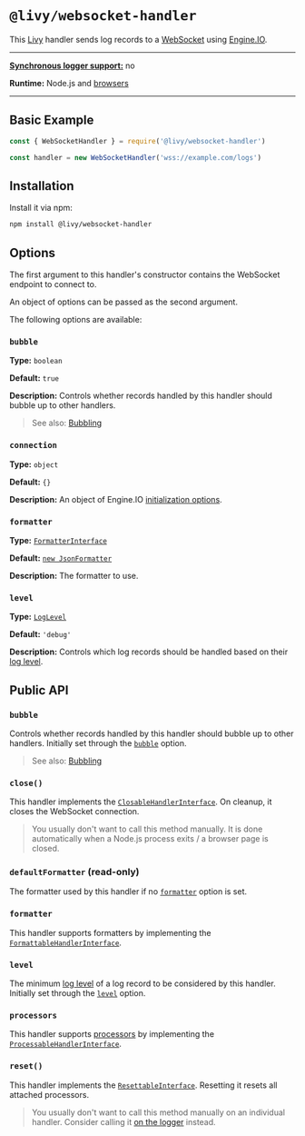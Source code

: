 # `@livy/websocket-handler`

This [Livy](../../README.md#readme) handler sends log records to a [WebSocket](https://developer.mozilla.org/en-US/docs/WebSockets) using [Engine.IO](https://github.com/socketio/engine.io).

---

[**Synchronous logger support:**](../../README.md#synchronous-and-asynchronous-logging) no

**Runtime:** Node.js and [browsers](../../README.md#usage-in-browsers)

---

## Basic Example

```js
const { WebSocketHandler } = require('@livy/websocket-handler')

const handler = new WebSocketHandler('wss://example.com/logs')
```

## Installation

Install it via npm:

```bash
npm install @livy/websocket-handler
```

## Options

The first argument to this handler's constructor contains the WebSocket endpoint to connect to.

An object of options can be passed as the second argument.

The following options are available:

### `bubble`

**Type:** `boolean`

**Default:** `true`

**Description:** Controls whether records handled by this handler should bubble up to other handlers.

> See also: [Bubbling](../../README.md#bubbling)

### `connection`

**Type:** `object`

**Default:** `{}`

**Description:** An object of Engine.IO [initialization options](https://github.com/socketio/engine.io#user-content-methods-1).

### `formatter`

**Type:** [`FormatterInterface`](../contracts/README.md#formatterinterface)

**Default:** [`new JsonFormatter`](../json-formatter/README.md#readme)

**Description:** The formatter to use.

### `level`

**Type:** [`LogLevel`](../contracts/README.md#loglevel)

**Default:** `'debug'`

**Description:** Controls which log records should be handled based on their [log level](../../README.md#log-levels).

## Public API

### `bubble`

Controls whether records handled by this handler should bubble up to other handlers. Initially set through the [`bubble`](#bubble) option.

> See also: [Bubbling](../../README.md#bubbling)

### `close()`

This handler implements the [`ClosableHandlerInterface`](../contracts/README.md#closablehandlerinterface). On cleanup, it closes the WebSocket connection.

> You usually don't want to call this method manually. It is done automatically when a Node.js process exits / a browser page is closed.

### `defaultFormatter` (read-only)

The formatter used by this handler if no [`formatter`](#formatter) option is set.

### `formatter`

This handler supports formatters by implementing the [`FormattableHandlerInterface`](../contracts/README.md#formattablehandlerinterface).

### `level`

The minimum [log level](../../README.md#log-levels) of a log record to be considered by this handler. Initially set through the [`level`](#level) option.

### `processors`

This handler supports [processors](../../README.md#processors) by implementing the [`ProcessableHandlerInterface`](../contracts/README.md#processablehandlerinterface).

### `reset()`

This handler implements the [`ResettableInterface`](../contracts/README.md#resettableinterface). Resetting it resets all attached processors.

> You usually don't want to call this method manually on an individual handler. Consider calling it [on the logger](../logger/README.md#reset) instead.
